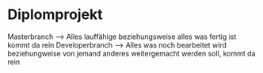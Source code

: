 # Diplomprojekt

Masterbranch --> Alles lauffähige beziehungsweise alles was fertig ist kommt da rein
Developerbranch --> Alles was noch bearbeitet wird beziehungweise von jemand anderes weitergemacht werden soll, kommt da rein
